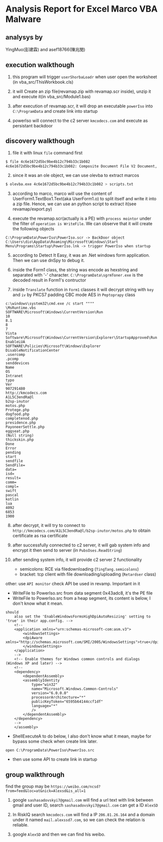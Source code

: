 # Analysis Report for Excel Marco VBA Malware
## analysys by 
YingMuo(彭建霖) and asef18766(陳兆閔)

## execution walkthough
1. this program will trigger ```userShorbaLoadr``` when user open the worksheet (in vba_src/ThisWorkbook.cls)

2. it will Create an zip file(revamap.zip with revamap.scr inside), unzip it and execute it(in vba_src/Module1.bas)

3. after execution of revamap.scr, it will drop an executable ```powerIso``` into ```C:\ProgramData``` and create link into startup

4. powerIso will connect to the c2 server ```kmcodecs.com``` and execute as persistant backdoor

## discovery walkthough
1. file it with linux ```file``` command first
```sh
$ file 4c6e1672d5bc9be4b12c794b33c1b082 
4c6e1672d5bc9be4b12c794b33c1b082: Composite Document File V2 Document, Little Endian, Os: Windows, Version 6.1, Code page: 1252, Author: JustinTronx, Last Saved By: JustinTronx, Name of Creating Application: Microsoft Excel, Create Time/Date: Mon Aug  5 06:00:23 2019, Last Saved Time/Date: Wed Aug 21 06:24:39 2019, Security: 0
```
2. since it was an ole object, we can use olevba to extract marcos
```sh
$ olevba.exe 4c6e1672d5bc9be4b12c794b33c1b082 > scripts.txt
```
3. according to marco, marco will use the content of UserForm1.TextBox1.Text(aka UserForm1.o) to split itself and write it into a zip file. Hence, we can use an python script to extract it(see revamap/export.py)

4. execute the revamap.scr(actually is a PE) with ```process mointor``` under the filter of ```operation is WriteFile```. We can observe that it will create the following objects
```
C:\ProgramData\PowerIso\PowerIso.scr -> BackDoor object
C:\Users\dio\AppData\Roaming\Microsoft\Windows\Start Menu\Programs\Startup\PowerIso.lnk -> trigger PowerIso when startup
```

5. according to Detect It Easy, it was an .Net windows form application. Then we can use dnSpy to debug it.

6. inside the Form1 class, the string was encode as hexstring and separated with '-' character. ```C:\ProgramData\sgrmToner.exe``` is the decoded result in Form1's contructor

7. inside ```Translate``` function in ```Form1``` classes it will decrypt string with ```key``` and ```iv``` by PKCS7 padding CBC mode AES in ```Peptoprapy``` class
```
c:\windows\system32\cmd.exe /c start """"
\MsRuntime.vbs
SOFTWARE\Microsoft\Windows\CurrentVersion\Run
10
8.1
8
7
Vista
Software\Microsoft\Windows\CurrentVersion\Explorer\StartupApproved\Run
EnableLUA
SOFTWARE\Policies\Microsoft\Windows\Explorer
DisableNotificationCenter
.usercomp
.pcomp
senddevices
Name
OS
Intranet
typo
Ver
907291480
http://kmcodecs.com
A1L5C3endRa@l
b2sp-inutor
motos.php
Protege.php
dogfood.php
completenod.php
presidence.php
PayoneerSettle.php
eggseat.php
(Null string)
thickskin.php
Done
Error
pending
start
sendfile
SendFile=
data=
isd=
result=
comm=
compl=
swift
pascal
kotlin
lua
4092
6853
1900
```

8. after decrypt, it will try to connect to ```http://kmcodecs.com/A1L5C3endRa@l/b2sp-inutor/motos.php``` to obtain certificate as rsa certificate

9. after successfully connected to c2 server, it will gab system info and encrypt it then send to server (in ```PubsOses.ReadString```)

10. after sending system info, it will provide c2 server 2 functionality
    * semicolons: RCE via filedownloading (```TingTang.semicolons```)
    * bracket: tcp client with file downloading/uploading (```Retardser``` class)

other:
use ```API monitor``` check API be used in revamp. Important in it
* WriteFile to PowerIso.src from data segment 0x43adc8, it's the PE file
* WriteFile to PowerIso.src from a heap segment, its content is below, I don't know what it mean.
```
should 
    also set the 'EnableWindowsFormsHighDpiAutoResizing' setting to 'true' in their app.config. -->
    <!--
    <application xmlns="urn:schemas-microsoft-com:asm.v3">
        <windowsSettings>
        <dpiAware xmlns="http://schemas.microsoft.com/SMI/2005/WindowsSettings">true</dpiAware>
        </windowsSettings>
    </application>
    -->
    <!-- Enable themes for Windows common controls and dialogs (Windows XP and later) -->
    <!--
    <dependency>
        <dependentAssembly>
        <assemblyIdentity
            type="win32"
            name="Microsoft.Windows.Common-Controls"
            version="6.0.0.0"
            processorArchitecture="*"
            publicKeyToken="6595b64144ccf1df"
            language="*"
            />
        </dependentAssembly>
    </dependency>
    -->
    </assembly>                                                                                                                                                                                                                                                           
```
* ShellExecuteA to do below, I also don't know what it mean, maybe for bypass some check when create link later.
```
open C:\ProgramData\PowerIso\PowerIso.src
```
* then use some API to create link in startup

## group walkthrough
find the group may be ```https://weibo.com/ncsd?from=feed&loc=at&nick=Alexsd&is_all=1```

1. google ```sashasadovskyi7@gmail.com``` will find a url text with link between gmail and user ID, search ```sashasadovskyi7@gmail.com``` can get a ID ```AlexSD```

2. In RiskIQ search ```kmcodecs.com``` will find a IP ```206.81.26.164``` and a domain under it named ```mail.alexssd7.com```, so we can check the relation is reliable.

3. google ```AlexSD``` and then we can find his weibo.